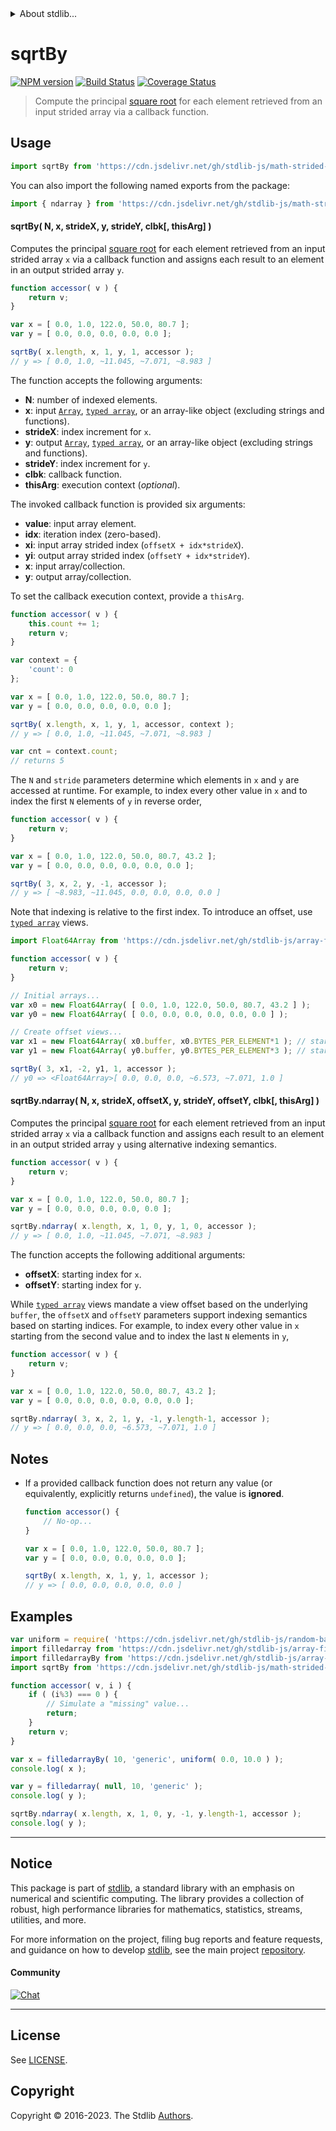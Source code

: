<!--

@license Apache-2.0

Copyright (c) 2022 The Stdlib Authors.

Licensed under the Apache License, Version 2.0 (the "License");
you may not use this file except in compliance with the License.
You may obtain a copy of the License at

   http://www.apache.org/licenses/LICENSE-2.0

Unless required by applicable law or agreed to in writing, software
distributed under the License is distributed on an "AS IS" BASIS,
WITHOUT WARRANTIES OR CONDITIONS OF ANY KIND, either express or implied.
See the License for the specific language governing permissions and
limitations under the License.

-->

<!-- lint disable maximum-heading-length -->


<details>
  <summary>
    About stdlib...
  </summary>
  <p>We believe in a future in which the web is a preferred environment for numerical computation. To help realize this future, we've built stdlib. stdlib is a standard library, with an emphasis on numerical and scientific computation, written in JavaScript (and C) for execution in browsers and in Node.js.</p>
  <p>The library is fully decomposable, being architected in such a way that you can swap out and mix and match APIs and functionality to cater to your exact preferences and use cases.</p>
  <p>When you use stdlib, you can be absolutely certain that you are using the most thorough, rigorous, well-written, studied, documented, tested, measured, and high-quality code out there.</p>
  <p>To join us in bringing numerical computing to the web, get started by checking us out on <a href="https://github.com/stdlib-js/stdlib">GitHub</a>, and please consider <a href="https://opencollective.com/stdlib">financially supporting stdlib</a>. We greatly appreciate your continued support!</p>
</details>

# sqrtBy

[![NPM version][npm-image]][npm-url] [![Build Status][test-image]][test-url] [![Coverage Status][coverage-image]][coverage-url] <!-- [![dependencies][dependencies-image]][dependencies-url] -->

> Compute the principal [square root][@stdlib/math/base/special/sqrt] for each element retrieved from an input strided array via a callback function.

<section class="intro">

</section>

<!-- /.intro -->



<section class="usage">

## Usage

```javascript
import sqrtBy from 'https://cdn.jsdelivr.net/gh/stdlib-js/math-strided-special-sqrt-by@deno/mod.js';
```

You can also import the following named exports from the package:

```javascript
import { ndarray } from 'https://cdn.jsdelivr.net/gh/stdlib-js/math-strided-special-sqrt-by@deno/mod.js';
```

#### sqrtBy( N, x, strideX, y, strideY, clbk\[, thisArg] )

Computes the principal [square root][@stdlib/math/base/special/sqrt] for each element retrieved from an input strided array `x` via a callback function and assigns each result to an element in an output strided array `y`.

```javascript
function accessor( v ) {
    return v;
}

var x = [ 0.0, 1.0, 122.0, 50.0, 80.7 ];
var y = [ 0.0, 0.0, 0.0, 0.0, 0.0 ];

sqrtBy( x.length, x, 1, y, 1, accessor );
// y => [ 0.0, 1.0, ~11.045, ~7.071, ~8.983 ]
```

The function accepts the following arguments:

-   **N**: number of indexed elements.
-   **x**: input [`Array`][mdn-array], [`typed array`][mdn-typed-array], or an array-like object (excluding strings and functions).
-   **strideX**: index increment for `x`.
-   **y**: output [`Array`][mdn-array], [`typed array`][mdn-typed-array], or an array-like object (excluding strings and functions).
-   **strideY**: index increment for `y`.
-   **clbk**: callback function.
-   **thisArg**: execution context (_optional_).

The invoked callback function is provided six arguments:

-   **value**: input array element.
-   **idx**: iteration index (zero-based).
-   **xi**: input array strided index (`offsetX + idx*strideX`).
-   **yi**: output array strided index (`offsetY + idx*strideY`).
-   **x**: input array/collection.
-   **y**: output array/collection.

To set the callback execution context, provide a `thisArg`.

```javascript
function accessor( v ) {
    this.count += 1;
    return v;
}

var context = {
    'count': 0
};

var x = [ 0.0, 1.0, 122.0, 50.0, 80.7 ];
var y = [ 0.0, 0.0, 0.0, 0.0, 0.0 ];

sqrtBy( x.length, x, 1, y, 1, accessor, context );
// y => [ 0.0, 1.0, ~11.045, ~7.071, ~8.983 ]

var cnt = context.count;
// returns 5
```

The `N` and `stride` parameters determine which elements in `x` and `y` are accessed at runtime. For example, to index every other value in `x` and to index the first `N` elements of `y` in reverse order,

```javascript
function accessor( v ) {
    return v;
}

var x = [ 0.0, 1.0, 122.0, 50.0, 80.7, 43.2 ];
var y = [ 0.0, 0.0, 0.0, 0.0, 0.0, 0.0 ];

sqrtBy( 3, x, 2, y, -1, accessor );
// y => [ ~8.983, ~11.045, 0.0, 0.0, 0.0, 0.0 ]
```

Note that indexing is relative to the first index. To introduce an offset, use [`typed array`][mdn-typed-array] views.

```javascript
import Float64Array from 'https://cdn.jsdelivr.net/gh/stdlib-js/array-float64@deno/mod.js';

function accessor( v ) {
    return v;
}

// Initial arrays...
var x0 = new Float64Array( [ 0.0, 1.0, 122.0, 50.0, 80.7, 43.2 ] );
var y0 = new Float64Array( [ 0.0, 0.0, 0.0, 0.0, 0.0, 0.0 ] );

// Create offset views...
var x1 = new Float64Array( x0.buffer, x0.BYTES_PER_ELEMENT*1 ); // start at 2nd element
var y1 = new Float64Array( y0.buffer, y0.BYTES_PER_ELEMENT*3 ); // start at 4th element

sqrtBy( 3, x1, -2, y1, 1, accessor );
// y0 => <Float64Array>[ 0.0, 0.0, 0.0, ~6.573, ~7.071, 1.0 ]
```

#### sqrtBy.ndarray( N, x, strideX, offsetX, y, strideY, offsetY, clbk\[, thisArg] )

Computes the principal [square root][@stdlib/math/base/special/sqrt] for each element retrieved from an input strided array `x` via a callback function and assigns each result to an element in an output strided array `y` using alternative indexing semantics.

```javascript
function accessor( v ) {
    return v;
}

var x = [ 0.0, 1.0, 122.0, 50.0, 80.7 ];
var y = [ 0.0, 0.0, 0.0, 0.0, 0.0 ];

sqrtBy.ndarray( x.length, x, 1, 0, y, 1, 0, accessor );
// y => [ 0.0, 1.0, ~11.045, ~7.071, ~8.983 ]
```

The function accepts the following additional arguments:

-   **offsetX**: starting index for `x`.
-   **offsetY**: starting index for `y`.

While [`typed array`][mdn-typed-array] views mandate a view offset based on the underlying `buffer`, the `offsetX` and `offsetY` parameters support indexing semantics based on starting indices. For example, to index every other value in `x` starting from the second value and to index the last `N` elements in `y`,

```javascript
function accessor( v ) {
    return v;
}

var x = [ 0.0, 1.0, 122.0, 50.0, 80.7, 43.2 ];
var y = [ 0.0, 0.0, 0.0, 0.0, 0.0, 0.0 ];

sqrtBy.ndarray( 3, x, 2, 1, y, -1, y.length-1, accessor );
// y => [ 0.0, 0.0, 0.0, ~6.573, ~7.071, 1.0 ]
```

</section>

<!-- /.usage -->

<section class="notes">

## Notes

-   If a provided callback function does not return any value (or equivalently, explicitly returns `undefined`), the value is **ignored**.

    ```javascript
    function accessor() {
        // No-op...
    }

    var x = [ 0.0, 1.0, 122.0, 50.0, 80.7 ];
    var y = [ 0.0, 0.0, 0.0, 0.0, 0.0 ];

    sqrtBy( x.length, x, 1, y, 1, accessor );
    // y => [ 0.0, 0.0, 0.0, 0.0, 0.0 ]
    ```

</section>

<!-- /.notes -->

<section class="examples">

## Examples

<!-- eslint no-undef: "error" -->

```javascript
var uniform = require( 'https://cdn.jsdelivr.net/gh/stdlib-js/random-base-uniform' ).factory;
import filledarray from 'https://cdn.jsdelivr.net/gh/stdlib-js/array-filled@deno/mod.js';
import filledarrayBy from 'https://cdn.jsdelivr.net/gh/stdlib-js/array-filled-by@deno/mod.js';
import sqrtBy from 'https://cdn.jsdelivr.net/gh/stdlib-js/math-strided-special-sqrt-by@deno/mod.js';

function accessor( v, i ) {
    if ( (i%3) === 0 ) {
        // Simulate a "missing" value...
        return;
    }
    return v;
}

var x = filledarrayBy( 10, 'generic', uniform( 0.0, 10.0 ) );
console.log( x );

var y = filledarray( null, 10, 'generic' );
console.log( y );

sqrtBy.ndarray( x.length, x, 1, 0, y, -1, y.length-1, accessor );
console.log( y );
```

</section>

<!-- /.examples -->

<!-- Section for related `stdlib` packages. Do not manually edit this section, as it is automatically populated. -->

<section class="related">

</section>

<!-- /.related -->

<!-- Section for all links. Make sure to keep an empty line after the `section` element and another before the `/section` close. -->


<section class="main-repo" >

* * *

## Notice

This package is part of [stdlib][stdlib], a standard library with an emphasis on numerical and scientific computing. The library provides a collection of robust, high performance libraries for mathematics, statistics, streams, utilities, and more.

For more information on the project, filing bug reports and feature requests, and guidance on how to develop [stdlib][stdlib], see the main project [repository][stdlib].

#### Community

[![Chat][chat-image]][chat-url]

---

## License

See [LICENSE][stdlib-license].


## Copyright

Copyright &copy; 2016-2023. The Stdlib [Authors][stdlib-authors].

</section>

<!-- /.stdlib -->

<!-- Section for all links. Make sure to keep an empty line after the `section` element and another before the `/section` close. -->

<section class="links">

[npm-image]: http://img.shields.io/npm/v/@stdlib/math-strided-special-sqrt-by.svg
[npm-url]: https://npmjs.org/package/@stdlib/math-strided-special-sqrt-by

[test-image]: https://github.com/stdlib-js/math-strided-special-sqrt-by/actions/workflows/test.yml/badge.svg?branch=main
[test-url]: https://github.com/stdlib-js/math-strided-special-sqrt-by/actions/workflows/test.yml?query=branch:main

[coverage-image]: https://img.shields.io/codecov/c/github/stdlib-js/math-strided-special-sqrt-by/main.svg
[coverage-url]: https://codecov.io/github/stdlib-js/math-strided-special-sqrt-by?branch=main

<!--

[dependencies-image]: https://img.shields.io/david/stdlib-js/math-strided-special-sqrt-by.svg
[dependencies-url]: https://david-dm.org/stdlib-js/math-strided-special-sqrt-by/main

-->

[chat-image]: https://img.shields.io/gitter/room/stdlib-js/stdlib.svg
[chat-url]: https://app.gitter.im/#/room/#stdlib-js_stdlib:gitter.im

[stdlib]: https://github.com/stdlib-js/stdlib

[stdlib-authors]: https://github.com/stdlib-js/stdlib/graphs/contributors

[umd]: https://github.com/umdjs/umd
[es-module]: https://developer.mozilla.org/en-US/docs/Web/JavaScript/Guide/Modules

[deno-url]: https://github.com/stdlib-js/math-strided-special-sqrt-by/tree/deno
[umd-url]: https://github.com/stdlib-js/math-strided-special-sqrt-by/tree/umd
[esm-url]: https://github.com/stdlib-js/math-strided-special-sqrt-by/tree/esm
[branches-url]: https://github.com/stdlib-js/math-strided-special-sqrt-by/blob/main/branches.md

[stdlib-license]: https://raw.githubusercontent.com/stdlib-js/math-strided-special-sqrt-by/main/LICENSE

[mdn-array]: https://developer.mozilla.org/en-US/docs/Web/JavaScript/Reference/Global_Objects/Array

[mdn-typed-array]: https://developer.mozilla.org/en-US/docs/Web/JavaScript/Reference/Global_Objects/TypedArray

[@stdlib/math/base/special/sqrt]: https://github.com/stdlib-js/math-base-special-sqrt/tree/deno

</section>

<!-- /.links -->
